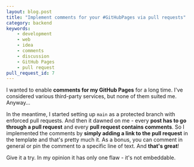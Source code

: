 ```yaml
---
layout: blog.post
title: "Implement comments for your #GitHubPages via pull requests"
category: backend
keywords:
    - development
    - web
    - idea
    - comments
    - discussion
    - GitHub Pages
    - pull request
pull_request_id: 7
---
```


I wanted to enable **comments for my GitHub Pages** for a long time.
I've considered various third-party services, but none of them suited me.
Anyway...

In the meantime, I started setting up `main` as a protected branch with enforced pull requests.
And then it dawned on me - every **post has to go through a pull request** and every **pull request contains comments**.
So I implemented the comments by **simply adding a link to the pull request** in the template and that's pretty much it.
As a bonus, you can comment in general or pin the comment to a specific line of text.
And **that's great**!

Give it a try. In my opinion it has only one flaw - it's not embeddable.
